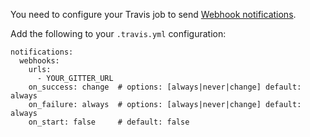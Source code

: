You need to configure your Travis job to send [Webhook notifications](http://about.travis-ci.org/docs/user/notifications).

Add the following to your `.travis.yml` configuration:
```
notifications:
  webhooks:
    urls:
      - YOUR_GITTER_URL
    on_success: change  # options: [always|never|change] default: always
    on_failure: always  # options: [always|never|change] default: always
    on_start: false     # default: false
```
